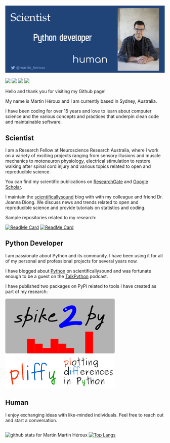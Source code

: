 [![Header](https://raw.githubusercontent.com/MartinHeroux/MartinHeroux/main/img/header.png?token=AC4RI3CBLXKGK262CZOLCZK7Q3DES "Header")](https://martinheroux.com)

![](https://img.shields.io/badge/OS-Linux-informational?style=flat&logo=linux&logoColor=white&color=2b6abc)
![](https://img.shields.io/badge/Code-Python-informational?style=flat&logo=python&logoColor=white&color=2b6abc)
![](https://img.shields.io/badge/Shell-Bash-informational?style=flat&logo=gnu-bash&logoColor=white&color=2b6abc)
![](https://img.shields.io/badge/Editor-IntelliJ_IDEA-informational?style=flat&logo=intellij-idea&logoColor=white&color=2b6abc)

Hello and thank you for visiting my Github page!

My name is Martin Héroux and I am currently based in Sydney, Australia. 

I have been coding for over 15 years and love to learn about computer science and the various concepts and practices that underpin clean code and maintainable software. 


## Scientist

I am a Research Fellow at Neuroscience Research Australia, where I work on a variety of exciting projects ranging from sensory illusions and muscle mechanics to motoneuron physiology, electrical stimulation to restore walking after spinal cord injury and various topics related to open and reproducible science. 

You can find my scientific publications on [ResearchGate](https://www.researchgate.net/profile/Martin_Heroux) and [Google Scholar](https://scholar.google.com.au/citations?user=rW2rVqMAAAAJ&hl=en).

I maintain the [scientificallysound](https://scientificallysound.org/) blog with with my colleague and friend Dr. Joanna Diong. We discuss news and trends related to open and reproducible science and provide tutorials on statistics and coding.

Sample repositories related to my research:

[![ReadMe Card](https://github-readme-stats.vercel.app/api/pin/?username=MartinHeroux&repo=J_Physiol_grasp_illusion_2017)](https://github.com/MartinHeroux/J_Physiol_grasp_illusion_2017) 
[![ReadMe Card](https://github-readme-stats.vercel.app/api/pin/?username=MartinHeroux&repo=Rana_et_al_2020_EBR)](https://github.com/MartinHeroux/Rana_et_al_2020_EBR) 

## Python Developer

I am passionate about Python and its community. I have been using it for all of my personal and professional projects for several years now.

I have blogged about [Python](https://scientificallysound.org/category/tutorials/python/) on scientificallysound and was fortunate enough to be a guest on the [TalkPython](https://talkpython.fm/episodes/show/252/what-scientific-computing-can-learn-from-cs) podcast.

I have published two packages on PyPi related to tools I have created as part of my research:

[![Header](https://raw.githubusercontent.com/MartinHeroux/MartinHeroux/main/img/spike2py.png?token=AC4RI3FJBOUFZMCGRGYUSRS7Q3O7E "spike2")](https://pypi.org/project/spike2py/)
[![Header](https://raw.githubusercontent.com/MartinHeroux/MartinHeroux/main/img/pliffy.png?token=AC4RI3AGVTOQUSUCU5SAQBS7Q3OXY "pliffy")](https://pypi.org/project/pliffy/)

## Human

I enjoy exchanging ideas with like-minded individuals. Feel free to reach out and start a conversation.

## 

![github stats for Martin Martin Héroux](https://github-readme-stats.vercel.app/api?username=MartinHeroux&show_icons=true&theme=default)
[![Top Langs](https://github-readme-stats.vercel.app/api/top-langs/?username=MartinHeroux)](https://github.com/anuraghazra/MartinHeroux)

